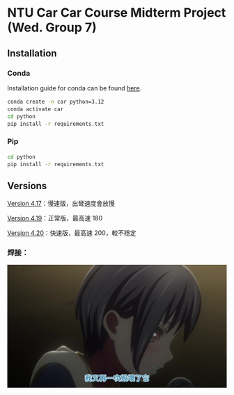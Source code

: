 # NTU Car Car Course Midterm Project (Wed. Group 7)

## Installation

### Conda

Installation guide for conda can be found [here](https://conda.io/projects/conda/en/latest/user-guide/install/index.html).

```bash
conda create -n car python=3.12
conda activate car
cd python
pip install -r requirements.txt
```

### Pip

```bash
cd python
pip install -r requirements.txt
```

## Versions

[Version 4.17](arduino/ver4.17)：慢速版，出彎速度會放慢

[Version 4.19](arduino/ver4.19)：正常版，最高速 180

[Version 4.20](arduino/ver4.20)：快速版，最高速 200，較不穩定

### 焊接：

![alt text](image.png)
